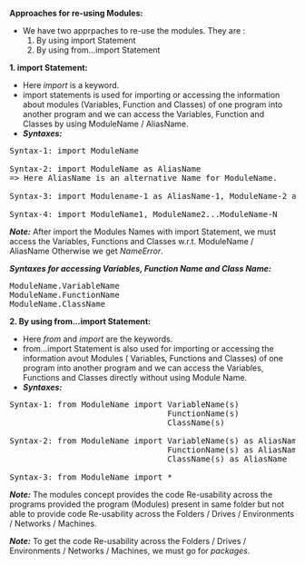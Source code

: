 **Approaches for re-using Modules:**
- We have two apprpaches to re-use the modules. They are : 
  1. By using import Statement
  2. By using from...import Statement

**1. import Statement:**
- Here *import* is a keyword.
- import statements is used for importing or accessing the information about modules (Variables, Function and Classes) of one program into another program and we can access the Variables, Function and Classes by using ModuleName / AliasName.
- ***Syntaxes:***
<pre>
Syntax-1: import ModuleName

Syntax-2: import ModuleName as AliasName
=> Here AliasName is an alternative Name for ModuleName.

Syntax-3: import Modulename-1 as AliasName-1, ModuleName-2 as AliasName-2...ModuleName-N as AliasName-N

Syntax-4: import ModuleName1, ModuleName2...ModuleName-N</pre>
***Note:*** After import the Modules Names with import Statement, we must access the Variables, Functions and Classes w.r.t. ModuleName / AliasName Otherwise we get _NameError_.

***Syntaxes for accessing Variables, Function Name and Class Name:***
<pre>ModuleName.VariableName
ModuleName.FunctionName
ModuleName.ClassName</pre>

**2. By using from...import Statement:**
- Here *from* and *import* are the keywords.
- from...import Statement is also used for importing or accessing the information avout Modules ( Variables, Functions and Classes) of one program into another program and we can access the Variables, Functions and Classes directly without using Module Name.
- ***Syntaxes:***
<pre>
Syntax-1: from ModuleName import VariableName(s)
                                 FunctionName(s)
                                 ClassName(s)

Syntax-2: from ModuleName import VariableName(s) as AliasName
                                 FunctionName(s) as AliasName
                                 ClassName(s) as AliasName
                                 
Syntax-3: from ModuleName import *</pre>

***Note:*** The modules concept provides the code Re-usability across the programs provided the program (Modules) present in same folder but not able to provide code Re-usability across the Folders / Drives / Environments / Networks / Machines.

***Note:*** To get the code Re-usability across the Folders / Drives / Environments / Networks / Machines, we must go for _packages_.
